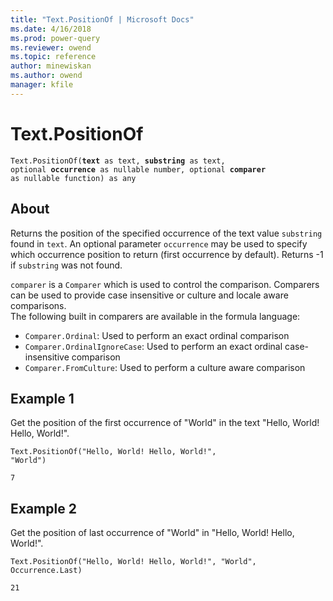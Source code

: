 ```yaml
---
title: "Text.PositionOf | Microsoft Docs"
ms.date: 4/16/2018
ms.prod: power-query
ms.reviewer: owend
ms.topic: reference
author: minewiskan
ms.author: owend
manager: kfile
---
```

# Text.PositionOf
<code>Text.PositionOf(<b>text</b> as text, <b>substring</b> as text, optional <b>occurrence</b> as nullable number, optional <b>comparer</b> as nullable function) as any</code>

## About
Returns the position of the specified occurrence of the text value <code>substring</code> found in <code>text</code>. An optional parameter <code>occurrence</code> may be used to specify which occurrence position to return (first occurrence by default). Returns -1 if <code>substring</code> was not found. <div> <code>comparer</code> is a <code>Comparer</code> which is used to control the comparison. Comparers can be used to provide case insensitive or culture and locale aware comparisons. </div> <div> The following built in comparers are available in the formula language: </div> <ul> <li><code>Comparer.Ordinal</code>: Used to perform an exact ordinal comparison</li> <li><code>Comparer.OrdinalIgnoreCase</code>: Used to perform an exact ordinal case-insensitive comparison</li> <li> <code>Comparer.FromCulture</code>: Used to perform a culture aware comparison</li> </ul>

## Example 1
Get the position of the first occurrence of "World" in the text "Hello, World! Hello, World!".

<code>Text.PositionOf("Hello, World! Hello, World!", "World")</code>

<code>7</code>

## Example 2
Get the position of last occurrence of "World" in "Hello, World! Hello, World!".

<code>Text.PositionOf("Hello, World! Hello, World!", "World", Occurrence.Last)</code>

<code>21</code>